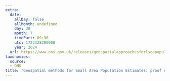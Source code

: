 ```yaml
---
extra:
  date:
    allDay: false
    allMonth: undefined
    day: 30
    month: 7
    timePart: 09:30
    utc: 1722328200000
    year: 2024
  url: https://www.ons.gov.uk/releases/geospatialapproachesforlsoapopulationestimatesforenglandandwales2021
taxonomies:
  source:
  - ONS
title: 'Geospatial methods for Small Area Population Estimates: proof of concept.'
---
```

